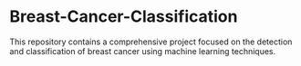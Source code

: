 # Breast-Cancer-Classification
This repository contains a comprehensive project focused on the detection and classification of breast cancer using machine learning techniques.
